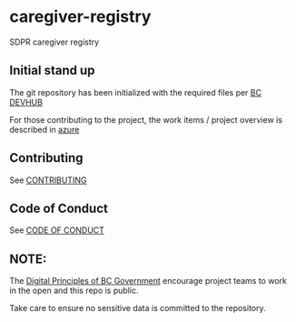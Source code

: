 # caregiver-registry
SDPR caregiver registry

## Initial stand up

The git repository has been initialized with the required files per [BC DEVHUB](https://developer.gov.bc.ca/docs/default/component/bc-developer-guide/use-github-in-bcgov/required-pages-for-github-repository/)

For those contributing to the project, the work items / project overview is described in [azure](https://dev.azure.com/bc-icm/Caregiver%20Registry/_wiki/wikis/Caregiver-Registry.wiki/791/General-Information)


## Contributing

See [CONTRIBUTING](CONTRIBUTING.md)

## Code of Conduct

See [CODE OF CONDUCT](CODE_OF_CONDUCT.md)


## NOTE:

The [Digital Principles of BC Government](https://www2.gov.bc.ca/gov/content/governments/policies-for-government/core-policy/policies/im-it-management#12.1.1.5) encourage project teams to work in the open and this repo is public.

Take care to ensure no sensitive data is committed to the repository.